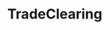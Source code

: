 # TradeClearing   

<script src="https://unpkg.com/@stoplight/elements/web-components.min.js"></script>
<link rel="stylesheet" href="https://unpkg.com/@stoplight/elements/styles.min.css">

<elements-api
  apiDescriptionUrl="TradeClearing.yaml"
  layout="sidebar"
  router="hash"
  hideTryIt="false"
  hideSchemas="false"
  hideInternal="false"
/>